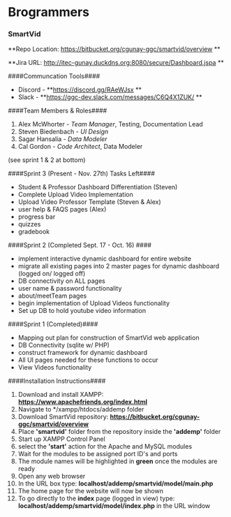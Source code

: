 # Brogrammers #

### SmartVid ###

**Repo Location: https://bitbucket.org/cgunay-ggc/smartvid/overview **

**Jira URL: http://itec-gunay.duckdns.org:8080/secure/Dashboard.jspa **

####Communcation Tools####

+ Discord - **https://discord.gg/RAeWJsx **
+ Slack - 	**https://ggc-dev.slack.com/messages/C6Q4X1ZUK/ **

####Team Members & Roles####
1. Alex McWhorter - _Team Manager_,  Testing, Documentation Lead
2. Steven Biedenbach - _UI Design_
3. Sagar Hansalia - _Data Modeler_
4. Cal Gordon - _Code Architect_, Data Modeler

(see sprint 1 & 2 at bottom)


####Sprint 3 (Present - Nov. 27th) Tasks Left####

+ Student & Professor Dashboard Differentiation (Steven)
+ Complete Upload Video Implementation
+ Upload Video Professor Template (Steven & Alex)
+ user help & FAQS pages (Alex)
+ progress bar
+ quizzes
+ gradebook




####Sprint 2 (Completed Sept. 17 - Oct. 16) ####
+ implement interactive dynamic dashboard for entire website
+ migrate all existing pages into 2 master pages for dynamic dashboard (logged on/ logged off)
+ DB connectivity on ALL pages
+ user name & password functionality
+ about/meetTeam pages
+ begin implementation of  Upload Videos functionality
+ Set up DB to hold youtube video information 



####Sprint 1 (Completed)####
+ Mapping out plan for construction of SmartVid web application
+ DB Connectivity (sqlite w/ PHP)
+ construct framework for dynamic dashboard
+ All UI pages needed for these functions to occur
+ View Videos functionality



####Installation Instructions####
1. Download and install XAMPP: **https://www.apachefriends.org/index.html**
2. Navigate to */xampp/htdocs/addemp folder
3. Download SmartVid repository: **https://bitbucket.org/cgunay-ggc/smartvid/overview**
4. Place **'smartvid'** folder from the repository inside the **'addemp'** folder
5. Start up XAMPP Control Panel
6. select the **'start'** action for the Apache and MySQL modules
7. Wait for the modules to be assigned port ID's and ports
8. The module names will be highlighted in **green** once the modules are ready
9. Open any web browser
10. In the URL box type: **localhost/addemp/smartvid/model/main.php**
11. The home page for the website will now be shown
12. To go directly to the **index** page (logged in view) type: **localhost/addemp/smartvid/model/index.php** in the URL window